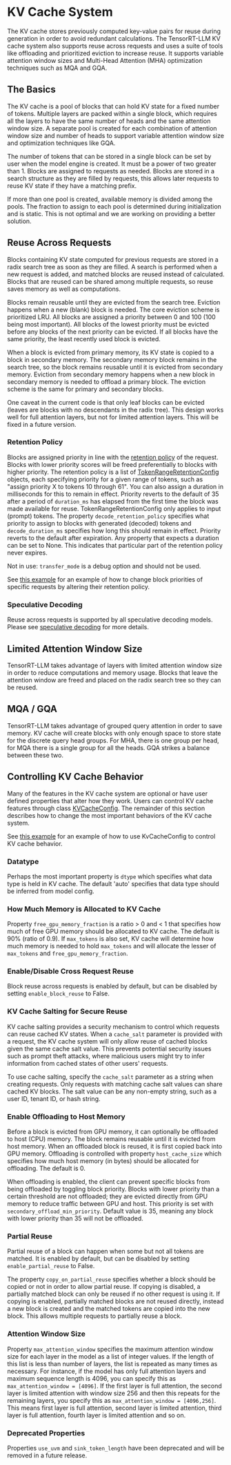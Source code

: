 # KV Cache System

The KV cache stores previously computed key-value pairs for reuse during generation in order to avoid redundant calculations. The TensorRT-LLM KV cache system also supports reuse across requests and uses a suite of tools like offloading and prioritized eviction to increase reuse. It supports variable attention window sizes and Multi-Head Attention (MHA) optimization techniques such as MQA and GQA.

## The Basics

The KV cache is a pool of blocks that can hold KV state for a fixed number of tokens. Multiple layers are packed within a single block, which requires all the layers to have the same number of heads and the same attention window size. A separate pool is created for each combination of attention window size and number of heads to support variable attention window size and optimization techniques like GQA.

The number of tokens that can be stored in a single block can be set by user when the model engine is created. It must be a power of two greater than 1. Blocks are assigned to requests as needed. Blocks are stored in a search structure as they are filled by requests, this allows later requests to reuse KV state if they have a matching prefix.

If more than one pool is created, available memory is divided among the pools. The fraction to assign to each pool is determined during initialization and is static. This is not optimal and we are working on providing a better solution.

## Reuse Across Requests

Blocks containing KV state computed for previous requests are stored in a radix search tree as soon as they are filled. A search is performed when a new request is added, and matched blocks are reused instead of calculated. Blocks that are reused can be shared among multiple requests, so reuse saves memory as well as computations.

Blocks remain reusable until they are evicted from the search tree. Eviction happens when a new (blank) block is needed. The core eviction scheme is prioritized LRU. All blocks are assigned a priority between 0 and 100 (100 being most important). All blocks of the lowest priority must be evicted before any blocks of the next priority can be evicted. If all blocks have the same priority, the least recently used block is evicted.

When a block is evicted from primary memory, its KV state is copied to a block in secondary memory. The secondary memory block remains in the search tree, so the block remains reusable until it is evicted from secondary memory. Eviction from secondary memory happens when a new block in secondary memory is needed to offload a primary block. The eviction scheme is the same for primary and secondary blocks.

One caveat in the current code is that only leaf blocks can be evicted (leaves are blocks with no descendants in the radix tree). This design works well for full attention layers, but not for limited attention layers. This will be fixed in a future version.

### Retention Policy

Blocks are assigned priority in line with the [retention policy](https://nvidia.github.io/TensorRT-LLM/llm-api/reference.html#tensorrt_llm.llmapi.KvCacheRetentionConfig) of the request. Blocks with lower priority scores will be freed preferentially to blocks with higher priority. The retention policy is a list of [TokenRangeRetentionConfig](https://nvidia.github.io/TensorRT-LLM/llm-api/reference.html#tensorrt_llm.llmapi.KvCacheRetentionConfig.TokenRangeRetentionConfig) objects, each specifying priority for a given range of tokens, such as "assign priority X to tokens 10 through 61". You can also assign a duration in milliseconds for this to remain in effect. Priority reverts to the default of 35 after a period of ```duration_ms``` has elapsed from the first time the block was made available for reuse. TokenRangeRetentionConfig only applies to input (prompt) tokens. The property ```decode_retention_policy``` specifies what priority to assign to blocks with generated (decoded) tokens and ```decode_duration_ms``` specifies how long this should remain in effect. Priority reverts to the default after expiration. Any property that expects a duration can be set to None. This indicates that particular part of the retention policy never expires.

Not in use: ```transfer_mode``` is a debug option and should not be used.

See [this example](../examples/kvcacheretentionconfig.md) for an example of how to change block priorities of specific requests by altering their retention policy.

### Speculative Decoding

Reuse across requests is supported by all speculative decoding models. Please see [speculative decoding](speculative-decoding.md) for more details.

## Limited Attention Window Size

TensorRT-LLM takes advantage of layers with limited attention window size in order to reduce computations and memory usage. Blocks that leave the attention window are freed and placed on the radix search tree so they can be reused.

## MQA / GQA

TensorRT-LLM takes advantage of grouped query attention in order to save memory. KV cache will create blocks with only enough space to store state for the discrete query head groups. For MHA, there is one group per head, for MQA there is a single group for all the heads. GQA strikes a balance between these two.

## Controlling KV Cache Behavior

Many of the features in the KV cache system are optional or have user defined properties that alter how they work. Users can control KV cache features through class [KVCacheConfig](https://nvidia.github.io/TensorRT-LLM/llm-api/reference.html#tensorrt_llm.llmapi.KvCacheConfig). The remainder of this section describes how to change the most important behaviors of the KV cache system.

See [this example](../examples/kvcacheconfig.md) for an example of how to use KvCacheConfig to control KV cache behavior.

### Datatype

Perhaps the most important property is ```dtype``` which specifies what data type is held in KV cache. The default 'auto' specifies that data type should be inferred from model config.

### How Much Memory is Allocated to KV Cache

Property ```free_gpu_memory_fraction``` is a ratio > 0 and < 1 that specifies how much of free GPU memory should be allocated to KV cache. The default is 90% (ratio of 0.9). If ```max_tokens``` is also set, KV cache will determine how much memory is needed to hold ```max_tokens``` and will allocate the lesser of ```max_tokens``` and ```free_gpu_memory_fraction```.

### Enable/Disable Cross Request Reuse

Block reuse across requests is enabled by default, but can be disabled by setting ```enable_block_reuse``` to False.

### KV Cache Salting for Secure Reuse

KV cache salting provides a security mechanism to control which requests can reuse cached KV states. When a `cache_salt` parameter is provided with a request, the KV cache system will only allow reuse of cached blocks given the same cache salt value. This prevents potential security issues such as prompt theft attacks, where malicious users might try to infer information from cached states of other users' requests.

To use cache salting, specify the `cache_salt` parameter as a string when creating requests. Only requests with matching cache salt values can share cached KV blocks. The salt value can be any non-empty string, such as a user ID, tenant ID, or hash string.

### Enable Offloading to Host Memory

Before a block is evicted from GPU memory, it can optionally be offloaded to host (CPU) memory. The block remains reusable until it is evicted from host memory. When an offloaded block is reused, it is first copied back into GPU memory. Offloading is controlled with property ```host_cache_size``` which specifies how much host memory (in bytes) should be allocated for offloading. The default is 0.

When offloading is enabled, the client can prevent specific blocks from being offloaded by toggling block priority. Blocks with lower priority than a certain threshold are not offloaded; they are evicted directly from GPU memory to reduce traffic between GPU and host. This priority is set with ```secondary_offload_min_priority```. Default value is 35, meaning any block with lower priority than 35 will not be offloaded.

### Partial Reuse

Partial reuse of a block can happen when some but not all tokens are matched. It is enabled by default, but can be disabled by setting ```enable_partial_reuse``` to False.

The property ```copy_on_partial_reuse``` specifies whether a block should be copied or not in order to allow partial reuse. If copying is disabled, a partially matched block can only be reused if no other request is using it. If copying is enabled, partially matched blocks are not reused directly, instead a new block is created and the matched tokens are copied into the new block. This allows multiple requests to partially reuse a block.

### Attention Window Size

Property ```max_attention_window``` specifies the maximum attention window size for each layer in the model as a list of integer values. If the length of this list is less than number of layers, the list is repeated as many times as necessary. For instance, if the model has only full attention layers and maximum sequence length is 4096, you can specify this as ```max_attention_window = [4096]```. If the first layer is full attention, the second layer is limited attention with window size 256 and then this repeats for the remaining layers, you specify this as ```max_attention_window = [4096,256]```. This means first layer is full attention, second layer is limited attention, third layer is full attention, fourth layer is limited attention and so on.

### Deprecated Properties

Properties ```use_uvm``` and ```sink_token_length``` have been deprecated and will be removed in a future release.
